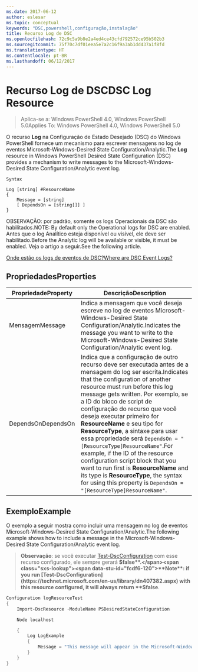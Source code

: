 ```yaml
---
ms.date: 2017-06-12
author: eslesar
ms.topic: conceptual
keywords: "DSC,powershell,configuração,instalação"
title: Recurso Log de DSC
ms.openlocfilehash: 72c9c5a9b8e2a4ed4ce43cfd792572ce95b502b3
ms.sourcegitcommit: 75f70c7df01eea5e7a2c16f9a3ab1dd437a1f8fd
ms.translationtype: HT
ms.contentlocale: pt-BR
ms.lasthandoff: 06/12/2017
---
```

# <a name="dsc-log-resource"></a><span data-ttu-id="fcdf6-103">Recurso Log de DSC</span><span class="sxs-lookup"><span data-stu-id="fcdf6-103">DSC Log Resource</span></span> 

> <span data-ttu-id="fcdf6-104">Aplica-se a: Windows PowerShell 4.0, Windows PowerShell 5.0</span><span class="sxs-lookup"><span data-stu-id="fcdf6-104">Applies To: Windows PowerShell 4.0, Windows PowerShell 5.0</span></span>

<span data-ttu-id="fcdf6-105">O recurso __Log__ na Configuração de Estado Desejado (DSC) do Windows PowerShell fornece um mecanismo para escrever mensagens no log de eventos Microsoft-Windows-Desired State Configuration/Analytic.</span><span class="sxs-lookup"><span data-stu-id="fcdf6-105">The __Log__ resource in Windows PowerShell Desired State Configuration (DSC) provides a mechanism to write messages to the Microsoft-Windows-Desired State Configuration/Analytic event log.</span></span>

```
Syntax

Log [string] #ResourceName
{
    Message = [string]
    [ DependsOn = [string[]] ]
}
```

<span data-ttu-id="fcdf6-106">OBSERVAÇÃO: por padrão, somente os logs Operacionais da DSC são habilitados.</span><span class="sxs-lookup"><span data-stu-id="fcdf6-106">NOTE: By default only the Operational logs for DSC are enabled.</span></span>
<span data-ttu-id="fcdf6-107">Antes que o log Analítico esteja disponível ou visível, ele deve ser habilitado.</span><span class="sxs-lookup"><span data-stu-id="fcdf6-107">Before the Analytic log will be available or visible, it must be enabled.</span></span>
<span data-ttu-id="fcdf6-108">Veja o artigo a seguir.</span><span class="sxs-lookup"><span data-stu-id="fcdf6-108">See the following article.</span></span>

[<span data-ttu-id="fcdf6-109">Onde estão os logs de eventos de DSC?</span><span class="sxs-lookup"><span data-stu-id="fcdf6-109">Where are DSC Event Logs?</span></span>](https://msdn.microsoft.com/en-us/powershell/dsc/troubleshooting#where-are-dsc-event-logs)

## <a name="properties"></a><span data-ttu-id="fcdf6-110">Propriedades</span><span class="sxs-lookup"><span data-stu-id="fcdf6-110">Properties</span></span>
|  <span data-ttu-id="fcdf6-111">Propriedade</span><span class="sxs-lookup"><span data-stu-id="fcdf6-111">Property</span></span>  |  <span data-ttu-id="fcdf6-112">Descrição</span><span class="sxs-lookup"><span data-stu-id="fcdf6-112">Description</span></span>   | 
|---|---| 
| <span data-ttu-id="fcdf6-113">Mensagem</span><span class="sxs-lookup"><span data-stu-id="fcdf6-113">Message</span></span>| <span data-ttu-id="fcdf6-114">Indica a mensagem que você deseja escreve no log de eventos Microsoft-Windows-Desired State Configuration/Analytic.</span><span class="sxs-lookup"><span data-stu-id="fcdf6-114">Indicates the message you want to write to the Microsoft-Windows-Desired State Configuration/Analytic event log.</span></span>| 
| <span data-ttu-id="fcdf6-115">DependsOn</span><span class="sxs-lookup"><span data-stu-id="fcdf6-115">DependsOn</span></span> | <span data-ttu-id="fcdf6-116">Indica que a configuração de outro recurso deve ser executada antes de a mensagem do log ser escrita.</span><span class="sxs-lookup"><span data-stu-id="fcdf6-116">Indicates that the configuration of another resource must run before this log message gets written.</span></span> <span data-ttu-id="fcdf6-117">Por exemplo, se a ID do bloco de script de configuração do recurso que você deseja executar primeiro for __ResourceName__ e seu tipo for __ResourceType__, a sintaxe para usar essa propriedade será `DependsOn = "[ResourceType]ResourceName"`.</span><span class="sxs-lookup"><span data-stu-id="fcdf6-117">For example, if the ID of the resource configuration script block that you want to run first is __ResourceName__ and its type is __ResourceType__, the syntax for using this property is `DependsOn = "[ResourceType]ResourceName"`.</span></span>| 

## <a name="example"></a><span data-ttu-id="fcdf6-118">Exemplo</span><span class="sxs-lookup"><span data-stu-id="fcdf6-118">Example</span></span>

<span data-ttu-id="fcdf6-119">O exemplo a seguir mostra como incluir uma mensagem no log de eventos Microsoft-Windows-Desired State Configuration/Analytic.</span><span class="sxs-lookup"><span data-stu-id="fcdf6-119">The following example shows how to include a message in the Microsoft-Windows-Desired State Configuration/Analytic event log.</span></span>

> <span data-ttu-id="fcdf6-120">**Observação**: se você executar [Test-DscConfiguration](https://technet.microsoft.com/en-us/library/dn407382.aspx) com esse recurso configurado, ele sempre gerará **$false**.</span><span class="sxs-lookup"><span data-stu-id="fcdf6-120">**Note**: if you run [Test-DscConfiguration](https://technet.microsoft.com/en-us/library/dn407382.aspx) with this resource configured, it will always return **$false**.</span></span>

```powershell 
Configuration logResourceTest
{
    Import-DscResource -ModuleName PSDesiredStateConfiguration

    Node localhost

    {
        Log LogExample
        {
            Message = "This message will appear in the Microsoft-Windows-Desired State Configuration/Analytic event log."
        }
    }
}
```

